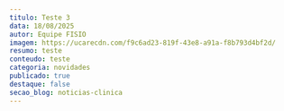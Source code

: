 ```yaml
---
titulo: Teste 3
data: 18/08/2025
autor: Equipe FISIO
imagem: https://ucarecdn.com/f9c6ad23-819f-43e8-a91a-f8b793d4bf2d/
resumo: teste
conteudo: t﻿este
categoria: novidades
publicado: true
destaque: false
secao_blog: noticias-clinica
---
```

